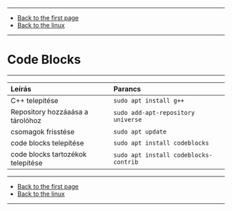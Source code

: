 
---

- [Back to the first page](../../../README.md)
- [Back to the linux](../linux.md)

---

# Code Blocks

---

| Leírás | Parancs |
| :----- | :------ |
| C++ telepítése | ```sudo apt install g++``` |
| Repository hozzáaása a tárolóhoz | ```sudo add-apt-repository universe``` |
| csomagok frisstése | ```sudo apt update``` |
| code blocks telepítése | ```sudo apt install codeblocks``` |
| code blocks tartozékok telepítése | ```sudo apt install codeblocks-contrib``` |

---

- [Back to the first page](../../../README.md)
- [Back to the linux](../linux.md)

---